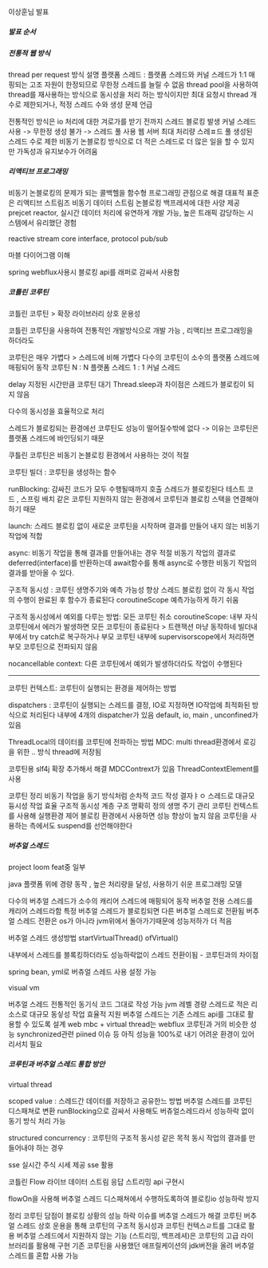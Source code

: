 이상훈님 발표

##### 발표 순서
##### 전통적 웹 방식
thread per request 방식 설명
플랫폼 스레드 : 플랫폼 스레드와 커널 스레드가 1:1 매핑되는 고조 자원이 한정되므로 무한정 스레드를 늘릴 수 없음
thread pool을 사용하여 thread를 재사용하는 방식으로 동시성을 처리 하는 방식이지만
최대 요청시 thread 개수로 제한되거나, 적정 스레드 수와 생성 문제 언급

전통적인 방식은 io 처리에 대한 겨로가를 받기 전까지 스레드 블로킹 발생
커널 스레드 사용 -> 무한정 생성 불가 -> 스레드 풀 사용
웹 서버 최대 처리량 스레ㅍ드 풀 생성된 스레드 수로 제한
비동기 논블로킹 방식으로 더 적은 스레드로 더 많은 일을 할 수 있지만 가독성과 유지보수가 어려움


##### 리액티브 프로그래밍
비동기 논블로킹의 문제가 되는 콜백헬을 함수형 프로그래밍 관점으로 해결
대표적 표준은 리액티브 스트림즈
비동기 데이터 스트림 논블로킹 백프레셔에 대한 사양 제공
prejcet reactor,
실시간 데이터 처리에 유연하게 개발 가능, 높은 트래픽 감당하는 시스템에서 유리했단 경험

reactive stream core interface, protocol
pub/sub

마블 다이어그램 이해

spring webflux사용시 블로킹 api를 래퍼로 감싸서 사용함
##### 코틀린 코루틴

코틀린 코루틴 > 확장 라이브러리 상호 운용성

코틀린 코루틴을 사용하여 전통적인 개발방식으로 개발 가능 , 리액티브 프로그래밍을 하더라도

코루틴은 매우 가볍다 > 스레드에 비해 가볍다
다수의 코루틴이 소수의 플랫폼 스레드에 매핑되어 동작
코루틴 N : N 플랫폼 스레드 1 : 1 커널 스레드

 delay 지정된 시간만큼 코루틴 대기
Thread.sleep과 차이점은 스레드가 블로킹이 되지 않음

다수의 동시성을 효율적으로 처리

스레드가 블로킹되는 환경에선 코루틴도 성능이 떨어질수밖에 없다 -> 이유는 코루틴은 플랫폼 스레드에 바인딩되기 때문

쿠틀린 코루틴은 비동기 논블로킹 환경에서 사용하는 것이 적절

코루틴 빌더 :
코루틴을 생성하는 함수

runBlocking: 감싸진 코드가 모두 수행될때까지 호출 스레드가 블로킹된다
테스트 코드 , 스프링 배치 같은 코루틴 지원하지 않는 환경에서 코루틴과 블로킹 스택을 연결해야하기 때문

launch: 스레드 블로킹 없이 새로운 코루틴을 시작하며 결과를 만들어 내지 않는 비동기 작업에 적합

async: 비동기 작업을 통해 결과를 만들어내는 경우 적절
비동기 작업의 결과로 deferred(interface)를 반환하는데 await함수를 통해 async로 수행한 비동기 작업의 결과를 받아올 수 있다.


구조적 동시성 : 코루틴 생명주기와 예측 가능성 향상
스레드 블로킹 없이 각 동시 작업의 수행이 완료된 후 함수가 종료된다
coroutineScope 예측가능하게 하기 쉬움

구조적 동시성에서 예외를 다루는 방법: 모든 코루틴 취소
coroutineScope: 내부 자식 코루틴에서 에러가 발생하면 모든 코루틴이 종료된다 > 트랜잭션 마냥 동작하네
빌더내부에서 try catch로 복구하거나
부모 코루틴 내부에 supervisorscope에서 처리하면 부모 코루틴으로 전파되지 않음

nocancellable context: 다른 코루틴에서 예외가 발생하더라도 작업이 수행된다

---

코루틴 컨텍스트: 코루틴이 실행되는 환경을 제어하는 방법

dispatchers : 코루틴이 실행되는 스레드를 결정, IO로 지정하면 IO작업에 최적화된 방식으로 처리된다
내부에 4개의 dispatcher가 있음
default, io, main , unconfined가 있음

ThreadLocal의 데이터를 코루틴에 전파하는 방법
MDC: multi thread환경에서 로깅을 위한 .. 방식  thread에 저장됨

코루틴용 slf4j 확장 추가해서 해결
MDCContrext가 있음
ThreadContextElement를 사용

코루틴 정리
비동기 작업을 동기 방식처럼 순차적 코드 작성
결자ㅑㅇ 스레드로 대규모 듕시성 작업 효율
구조적 동시성 계층 구조 명확히 정의 생명 주기 관리
코루틴 컨텍스트를 사용해 실행환경 제어
블로킹 환경에서 사용하면 성능 향상이 높지 않음
코루틴을 사용하는 측에서도 suspend를 선언해야한다



##### 버추얼 스레드 

project loom feat중 일부

java 플랫폼 위에 경량 동작 , 높은 처리량을 달성, 사용하기 쉬운 프로그래밍 모델

다수의 버추얼 스레드가 소수의 캐리어 스레드에 매핑되어 동작
버추얼 전용 스레드를 캐리어 스레드라함
특정 버추얼 스레드가 블로킹되면 다른 버추얼 스레드로 전환됨
버추얼 스레드 전환은 os가 아니라 jvm위에서 돌아가기때문에 성능저하가 더 적음

버추얼 스레드 생성방법
startVirtualThread()
ofVirtual()

내부에서 스레드를 블록킹하더라도 성능하락없이 스레드 전환이됨 - 코루틴과의 차이점

spring bean, yml로 버츄얼 스레드 사용 설정 가능

visual vm

버추얼 스레드
전통적인 동기식 코드 그대로 작성 가능 
jvm 레벨 경량 스레드로 적은 리소스로 대규모 동싷성 작업 효율적 지원
버추얼 스레드는 기존 스레드 api를 그대로 활용할 수 있도록 설계
web mbc + virtual thread는 webflux 코루틴과 거의 비슷한 성능
synchronized관련 piined 이슈 등 아직 성능을 100%로 내기 어려운 환경이 있어 리서치 필요
##### 코루틴과 버추얼 스레드 통합 방안

virtual thread

scoped value : 스레드간 데이터를 저장하고 공유한느 방법
버추얼 스레드를 코루틴 디스패쳐로 변환
runBlocking으로 감싸서 사용해도 버츄얼스레드라서 성능하락 없이 동기 방식 처리 가능

structured concurrency : 코루틴의 구조적 동시성 같은 목적
동시 작업의 결과를 만들어내야 하는 경우


sse 실시간 주식 시세 제공
sse 활용

코틀린 Flow 라이브 데이터 스트림 응답
스트리밍 api 구현시

flowOn을 사용해 버추얼 스레드 디스패쳐에서 수행하도록하여 블로킹io 성능하락 방지

정리
코루틴 담점이 블로킹 상황의 성능 하락 이슈를 버추얼 스레드가 해결
코루틴 버추얼 스레드 상호 운용을 통해 코루틴의 구조적 동시성과 코루틴 컨텍스ㄹ트를 그대로 활용
버추얼 스레드에서 지원하지 않는 기능 (스트리밍, 백프레셔)은 코루틴의 고급 라이브러리를 활용해 구현
기존 코루틴을 사용했던 애프릴케이션의 jdk버전을 올려 버추얼 스레드를 혼합 사용 가능